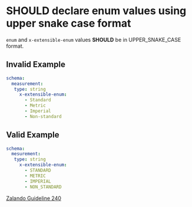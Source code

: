 # **SHOULD** declare enum values using upper snake case format

`enum` and `x-extensible-enum` values **SHOULD** be in UPPER_SNAKE_CASE format.

## Invalid Example

``` yaml
schema:
  measurement:
   type: string
     x-extensible-enum:
       - Standard
       - Metric
       - Imperial
       - Non-standard
```

## Valid Example

``` yaml
schema:
  mesurement:
   type: string
     x-extensible-enum:
       - STANDARD
       - METRIC
       - IMPERIAL
       - NON_STANDARD
```

[Zalando Guideline 240](https://opensource.zalando.com/restful-api-guidelines/#240)
